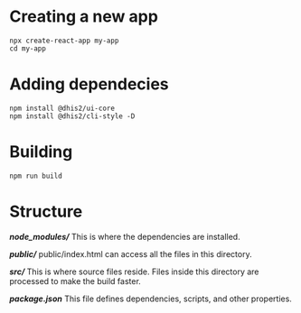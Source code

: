 # Creating a new app

```
npx create-react-app my-app
cd my-app
```

# Adding dependecies

```
npm install @dhis2/ui-core
npm install @dhis2/cli-style -D
```

# Building

```
npm run build
```

# Structure

___node_modules/___
This is where the dependencies are installed.

___public/___
public/index.html can access all the files in this directory.

___src/___
This is where source files reside. Files inside this directory are processed to make the build faster.

___package.json___
This file defines dependencies, scripts, and other properties.